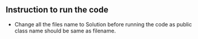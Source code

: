 ## Instruction to run the code

- Change all the files name to Solution before running the code as public class name should be same as filename.